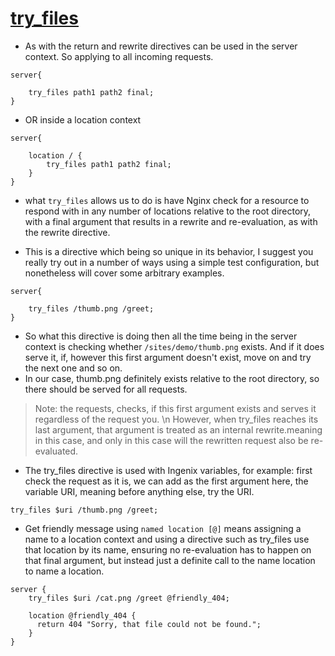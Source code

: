 # [try_files](../Code/05%2BTry%2BFiles%2B%26%2BNamed%2BLocations.conf)

- As with the return and rewrite directives can be used in the server context. So applying to all incoming requests.
```
server{

    try_files path1 path2 final;
}
```
- OR inside a location context
```
server{

    location / {
        try_files path1 path2 final;
    }
}
```

- what `try_files` allows us to do is have Nginx check for a resource to respond with in any number of locations relative to the root directory, with a final argument that results in a rewrite and re-evaluation, as with the rewrite directive.

- This is a directive which being so unique in its behavior, I suggest you really try out in a number of ways using a simple test configuration, but nonetheless will cover some arbitrary examples.

```
server{

    try_files /thumb.png /greet;
}
```
- So what this directive is doing then all the time being in the server context is checking whether `/sites/demo/thumb.png` exists. And if it does serve it, if, however this first argument doesn't exist, move on and try the next one and so on.
- In our case, thumb.png definitely exists relative to the root directory, so there should be served for all requests.

> Note:  the requests, checks, if this first argument exists and serves it regardless of the request you. \n
> However, when try_files reaches its last argument, that argument is treated as an internal rewrite.meaning in this case, and only in this case will the rewritten request also be re-evaluated.

-  The try_files directive is used with Ingenix variables, for example: first check the request as it is, we can add as the first argument here, the variable URI, meaning before anything else, try the URI.
```
try_files $uri /thumb.png /greet;
```

- Get friendly message using `named location [@]` means assigning a name to a location context and using a directive such as try_files use that location by its name, ensuring no re-evaluation has to happen on that final argument, but instead just a definite call to the name location to name a location.

```
server {
    try_files $uri /cat.png /greet @friendly_404;

    location @friendly_404 {
      return 404 "Sorry, that file could not be found.";
    }
}
```
